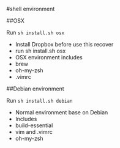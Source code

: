 #shell environment

##OSX

Run `sh install.sh osx`

- Install Dropbox before use this recover
- run sh install.sh osx
- OSX environment includes
 - brew
 - oh-my-zsh
 - .vimrc

##Debian environment

Run `sh install.sh debian`

- Normal environment base on Debian 
- Includes
 - build-essential
 - vim and .vimrc
 - oh-my-zsh
